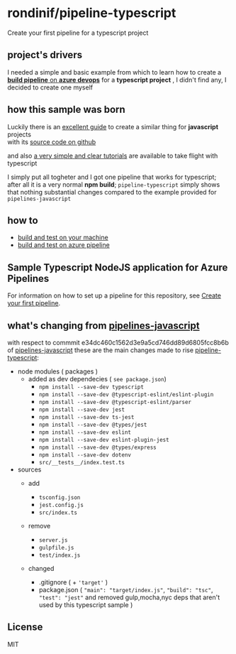# rondinif/pipeline-typescript
Create your first pipeline for a typescript project

<!-- why -->
## project's drivers 
I needed a simple and basic example from which to learn how to create a [**build pipeline** on **azure devops**](https://docs.microsoft.com/it-it/azure/devops/pipelines/?view=azure-devops) for a **typescript project** , I didn't find any, I decided to create one myself

<!-- how -->
## how this sample was born
Luckily there is an [excellent guide](https://docs.microsoft.com/en-us/azure/devops/pipelines/create-first-pipeline) to create a similar thing for **javascript** projects  
with its [source code on github](https://github.com/MicrosoftDocs/pipelines-javascript)

and also [a very simple and clear tutorials](https://itnext.io/step-by-step-building-and-publishing-an-npm-typescript-package-44fe7164964c) are available to take flight with typescript

I simply put all togheter and I got one pipeline that works for typescript; after all it is a very normal **npm build**;  `pipeline-typescript` simply shows that nothing substantial changes compared to the example provided for `pipelines-javascript`

## how to 
- [build and test on your machine](./build-and-test-on-ide.md)
- [build and test on azure pipeline](./setup-build-and-test-azure-pipeline.md)

## Sample Typescript NodeJS application for Azure Pipelines

For information on how to set up a pipeline for this repository, see [Create your first pipeline](https://docs.microsoft.com/azure/devops/pipelines/get-started-yaml?view=azure-devops).




<!-- what -->
## what's changing from  [pipelines-javascript](https://github.com/MicrosoftDocs/pipelines-javascript)
with respect to commmit e34dc460c1562d3e9a5cd746dd89d6805fcc8b6b of [pipelines-javascript](https://github.com/MicrosoftDocs/pipelines-javascript) these are the main changes made to rise [pipeline-typescript](https://github.com/rondinif/pipeline-typescript):
- node modules ( packages )
    - added as dev dependecies ( `see package.json`)
        - `npm install --save-dev typescript`
        - `npm install --save-dev @typescript-eslint/eslint-plugin`
        - `npm install --save-dev @typescript-eslint/parser`
        - `npm install --save-dev jest`
        - `npm install --save-dev ts-jest`
        - `npm install --save-dev @types/jest`
        - `npm install --save-dev eslint`
        - `npm install --save-dev eslint-plugin-jest`
        - `npm install --save-dev @types/express`
        - `npm install --save-dev dotenv`
        - `src/__tests__/index.test.ts`
- sources 
    - add
        - `tsconfig.json`
        - `jest.config.js`
        - `src/index.ts`

    - remove 
        - `server.js`
        - `gulpfile.js`
        - `test/index.js`

    - changed
        - .gitignore ( + `'target'` )
        - package.json ( `"main": "target/index.js"`, `"build": "tsc"`, `"test": "jest"` and removed gulp,mocha,nyc deps that aren't used by this typescript sample )

## License
MIT